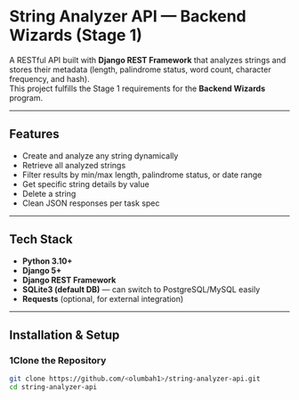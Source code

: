# String Analyzer API — Backend Wizards (Stage 1)

A RESTful API built with **Django REST Framework** that analyzes strings and stores their metadata (length, palindrome status, word count, character frequency, and hash).  
This project fulfills the Stage 1 requirements for the **Backend Wizards** program.

---

## Features

- Create and analyze any string dynamically  
- Retrieve all analyzed strings  
- Filter results by min/max length, palindrome status, or date range  
- Get specific string details by value  
- Delete a string  
- Clean JSON responses per task spec

---

## Tech Stack

- **Python 3.10+**
- **Django 5+**
- **Django REST Framework**
- **SQLite3 (default DB)** — can switch to PostgreSQL/MySQL easily
- **Requests** (optional, for external integration)

---

## Installation & Setup

### 1Clone the Repository
```bash
git clone https://github.com/<olumbah1>/string-analyzer-api.git
cd string-analyzer-api
